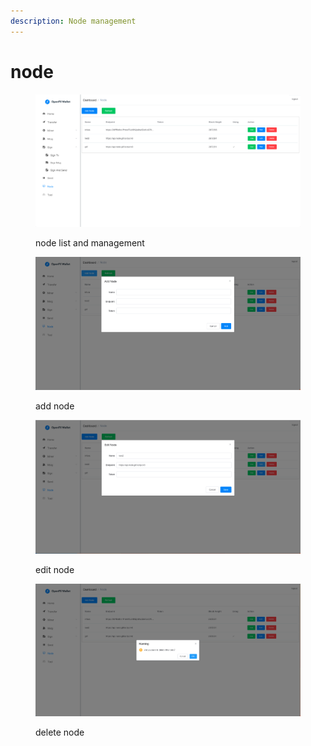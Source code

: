 ```yaml
---
description: Node management
---
```


# node

<figure><img src="../../.gitbook/assets/image (2).png" alt=""><figcaption><p>node list and management</p></figcaption></figure>

<figure><img src="../../.gitbook/assets/image (9).png" alt=""><figcaption><p>add node</p></figcaption></figure>

<figure><img src="../../.gitbook/assets/image (14).png" alt=""><figcaption><p>edit node</p></figcaption></figure>

<figure><img src="../../.gitbook/assets/image (19).png" alt=""><figcaption><p>delete node</p></figcaption></figure>
